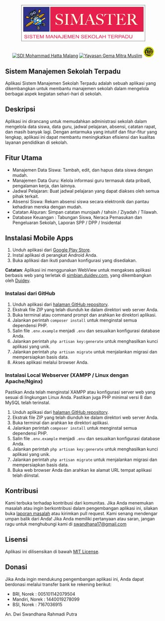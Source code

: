 <p align="center"><a href="https://duidev.com" target="_blank"><img src="https://github.com/servdal/sdtq/blob/master/public/header.png" width="400"></a></p>

<p align="center">
<a href="https://amil.sdimohammadhatta.sch.id"><img src="https://simbian.duidev.com/logo/1602884372logo.png" width="35" alt="SDI Mohammad Hatta Malang"></a>
<a href="https://gmm.duidev.com"><img src="https://simbian.duidev.com/logo/1603375609logo.png" width="35" alt="Yayasan Gema Mitra Muslim"></a>
<a href="https://apps.sdtq-daarulukhuwwah.sch.id/"><img src="https://github.com/servdal/sdtq/blob/master/public/logo/1715426344logo.png" width="35" alt="SDTQ Daarul Ukhuwwah"></a>
</p>

## Sistem Manajemen Sekolah Terpadu

Aplikasi Sistem Manajemen Sekolah Terpadu adalah sebuah aplikasi yang dikembangkan untuk membantu manajemen sekolah dalam mengelola berbagai aspek kegiatan sehari-hari di sekolah.

## Deskripsi

Aplikasi ini dirancang untuk memudahkan administrasi sekolah dalam mengelola data siswa, data guru, jadwal pelajaran, absensi, catatan rapat, dan masih banyak lagi. Dengan antarmuka yang intuitif dan fitur-fitur yang lengkap, aplikasi ini dapat membantu meningkatkan efisiensi dan kualitas layanan pendidikan di sekolah.


## Fitur Utama

- Manajemen Data Siswa: Tambah, edit, dan hapus data siswa dengan mudah.
- Manajemen Data Guru: Kelola informasi guru termasuk data pribadi, pengalaman kerja, dan lainnya.
- Jadwal Pelajaran: Buat jadwal pelajaran yang dapat diakses oleh semua pihak terkait.
- Absensi Siswa: Rekam absensi siswa secara elektronik dan pantau kehadiran mereka dengan mudah.
- Catatan Alquran: Simpan catatan murojaah / tahsin / Ziyadah / Tilawah.
- Database Keuangan : Tabungan Siswa, Neraca Pemasukan dan Pengeluaran Sekolah, Laporan SPP / DPP / Insidental

## Instalasi Mobile Apps

1. Unduh aplikasi dari [Google Play Store](https://play.google.com/store/apps/details?id=com.duidev.simaster).
2. Instal aplikasi di perangkat Android Anda.
3. Buka aplikasi dan ikuti panduan konfigurasi yang disediakan.

**Catatan**: Aplikasi ini menggunakan WebView untuk mengakses aplikasi berbasis web yang terletak di [simbian.duidev.com](https://simbian.duidev.com/), yang dikembangkan oleh [Duidev](https://duidev.com/).

### Instalasi dari GitHub

1. Unduh aplikasi dari [halaman GitHub repository](https://github.com/servdal/sdtq).
2. Ekstrak file ZIP yang telah diunduh ke dalam direktori web server Anda.
3. Buka terminal atau command prompt dan arahkan ke direktori aplikasi.
4. Jalankan perintah `composer install` untuk menginstal semua dependensi PHP.
5. Salin file `.env.example` menjadi `.env` dan sesuaikan konfigurasi database Anda.
6. Jalankan perintah `php artisan key:generate` untuk menghasilkan kunci aplikasi yang unik.
7. Jalankan perintah `php artisan migrate` untuk menjalankan migrasi dan mempersiapkan basis data.
8. Akses aplikasi melalui browser Anda.

### Instalasi Local Webserver (XAMPP / Linux dengan Apache/Nginx)

Pastikan Anda telah menginstal XAMPP atau konfigurasi server web yang sesuai di lingkungan Linux Anda. Pastikan juga PHP minimal versi 8 dan MySQL telah terinstal.

1. Unduh aplikasi dari [halaman GitHub repository](https://github.com/servdal/sdtq).
2. Ekstrak file ZIP yang telah diunduh ke dalam direktori web server Anda.
3. Buka terminal dan arahkan ke direktori aplikasi.
4. Jalankan perintah `composer install` untuk menginstal semua dependensi PHP.
5. Salin file `.env.example` menjadi `.env` dan sesuaikan konfigurasi database Anda.
6. Jalankan perintah `php artisan key:generate` untuk menghasilkan kunci aplikasi yang unik.
7. Jalankan perintah `php artisan migrate` untuk menjalankan migrasi dan mempersiapkan basis data.
8. Buka web browser Anda dan arahkan ke alamat URL tempat aplikasi telah diinstal.

## Kontribusi

Kami terbuka terhadap kontribusi dari komunitas. Jika Anda menemukan masalah atau ingin berkontribusi dalam pengembangan aplikasi ini, silakan buka [laporan masalah](https://github.com/servdal/sdtq/issues) atau kirimkan pull request.
Kami senang mendengar umpan balik dari Anda! Jika Anda memiliki pertanyaan atau saran, jangan ragu untuk menghubungi kami di [swandhana17@gmail.com](mailto:swandhana17@gmail.com)

## Lisensi

Aplikasi ini dilisensikan di bawah [MIT License](LICENSE).

## Donasi

Jika Anda ingin mendukung pengembangan aplikasi ini, Anda dapat berdonasi melalui transfer bank ke rekening berikut:
- BRI, Norek : 005101142079504
- Mandiri, Norek : 1440019278099
- BSI, Norek : 7167036915

An. Dwi Swandhana Rahmadi Putra

